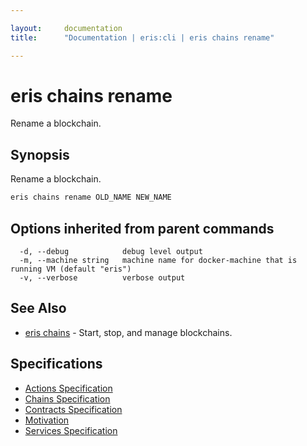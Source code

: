 ```yaml
---

layout:     documentation
title:      "Documentation | eris:cli | eris chains rename"

---
```


# eris chains rename

Rename a blockchain.

## Synopsis

Rename a blockchain.

```bash
eris chains rename OLD_NAME NEW_NAME
```

## Options inherited from parent commands

```
  -d, --debug            debug level output
  -m, --machine string   machine name for docker-machine that is running VM (default "eris")
  -v, --verbose          verbose output
```

## See Also

* [eris chains](https://docs.erisindustries.com/documentation/eris-cli/0.11.3/eris_chains/)	 - Start, stop, and manage blockchains.

## Specifications

* [Actions Specification](https://docs.erisindustries.com/documentation/eris-cli/0.11.3/actions_specification/)
* [Chains Specification](https://docs.erisindustries.com/documentation/eris-cli/0.11.3/chains_specification/)
* [Contracts Specification](https://docs.erisindustries.com/documentation/eris-cli/0.11.3/contracts_specification/)
* [Motivation](https://docs.erisindustries.com/documentation/eris-cli/0.11.3/motivation/)
* [Services Specification](https://docs.erisindustries.com/documentation/eris-cli/0.11.3/services_specification/)

